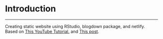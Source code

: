 # Introduction

------------------------------------------------------------------------

Creating static website using RStudio, blogdown package, and netlify. Based on [This YouTube Tutorial.](https://www.youtube.com/watch?v=9Jqvaoeh1W4&ab_channel=CradleToGraveR) and [This post](https://alison.rbind.io/post/new-year-new-blogdown/#welcome).
